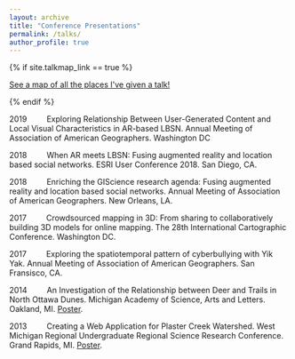 ```yaml
---
layout: archive
title: "Conference Presentations"
permalink: /talks/
author_profile: true
---
```


{% if site.talkmap_link == true %}

<p style="text-decoration:underline;"><a href="/talkmap.html">See a map of all the places I've given a talk!</a></p>

{% endif %}

2019   &nbsp;&nbsp;&nbsp;&nbsp;&nbsp;&nbsp;&nbsp;   Exploring Relationship Between User-Generated Content and Local Visual Characteristics in AR-based LBSN. Annual Meeting of Association of American Geographers. Washington DC

2018   &nbsp;&nbsp;&nbsp;&nbsp;&nbsp;&nbsp;&nbsp;   When AR meets LBSN: Fusing augmented reality and location based social networks. ESRI User Conference 2018. San Diego, CA. 

2018   &nbsp;&nbsp;&nbsp;&nbsp;&nbsp;&nbsp;&nbsp;   Enriching the GIScience research agenda: Fusing augmented reality and location based social networks. Annual Meeting of Association of American Geographers. New Orleans, LA.

2017   &nbsp;&nbsp;&nbsp;&nbsp;&nbsp;&nbsp;&nbsp;   Crowdsourced mapping in 3D: From sharing to collaboratively building 3D models for online mapping. The 28th International Cartographic Conference. Washington DC.

2017   &nbsp;&nbsp;&nbsp;&nbsp;&nbsp;&nbsp;&nbsp;   Exploring the spatiotemporal pattern of cyberbullying with Yik Yak. Annual Meeting of Association of American Geographers. San Fransisco, CA.

2014   &nbsp;&nbsp;&nbsp;&nbsp;&nbsp;&nbsp;&nbsp;   An Investigation of the Relationship between Deer and Trails in North Ottawa Dunes. Michigan Academy of Science, Arts and Letters. Oakland, MI. [Poster](http://academicpages.github.io/files/duneposter.pdf).

2013   &nbsp;&nbsp;&nbsp;&nbsp;&nbsp;&nbsp;&nbsp;   Creating a Web Application for Plaster Creek Watershed. West Michigan Regional Undergraduate Regional Science Research Conference. Grand Rapids, MI. [Poster](http://academicpages.github.io/files/plasterposter.pdf).

